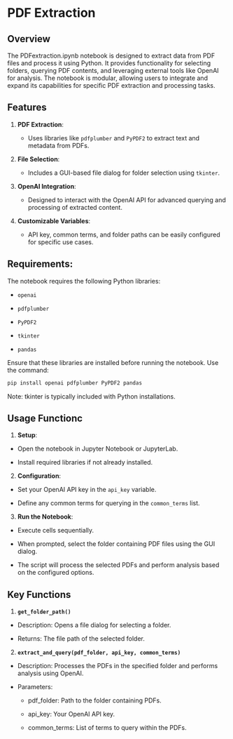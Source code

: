 # PDF Extraction

## Overview
The PDFextraction.ipynb notebook is designed to extract data from PDF files and process it using Python. It provides functionality for selecting folders, querying PDF contents, and leveraging external tools like OpenAI for analysis. The notebook is modular, allowing users to integrate and expand its capabilities for specific PDF extraction and processing tasks.

## Features

1. **PDF Extraction**:

    - Uses libraries like `pdfplumber` and `PyPDF2` to extract text and metadata from PDFs.

2. **File Selection**:

    - Includes a GUI-based file dialog for folder selection using `tkinter`.

3. **OpenAI Integration**:

    - Designed to interact with the OpenAI API for advanced querying and processing of extracted content.

4. **Customizable Variables**:

    - API key, common terms, and folder paths can be easily configured for specific use cases.

## Requirements:

The notebook requires the following Python libraries:

 - `openai`

 - `pdfplumber`

 - `PyPDF2`

 - `tkinter`

 - `pandas`

Ensure that these libraries are installed before running the notebook. Use the command:
```bash
pip install openai pdfplumber PyPDF2 pandas
```
Note: tkinter is typically included with Python installations.

## Usage Functionc

1. **Setup**:

  - Open the notebook in Jupyter Notebook or JupyterLab.

  - Install required libraries if not already installed.

2. **Configuration**:

  - Set your OpenAI API key in the `api_key` variable.

  - Define any common terms for querying in the `common_terms` list.

3. **Run the Notebook**:

  - Execute cells sequentially.

  - When prompted, select the folder containing PDF files using the GUI dialog.

  - The script will process the selected PDFs and perform analysis based on the configured options.

## Key Functions

1. **`get_folder_path()`**

  - Description: Opens a file dialog for selecting a folder.

  - Returns: The file path of the selected folder.

2. **`extract_and_query(pdf_folder, api_key, common_terms)`**

 - Description: Processes the PDFs in the specified folder and performs analysis using OpenAI.

 - Parameters:

    - pdf_folder: Path to the folder containing PDFs.

    - api_key: Your OpenAI API key.

    - common_terms: List of terms to query within the PDFs.







